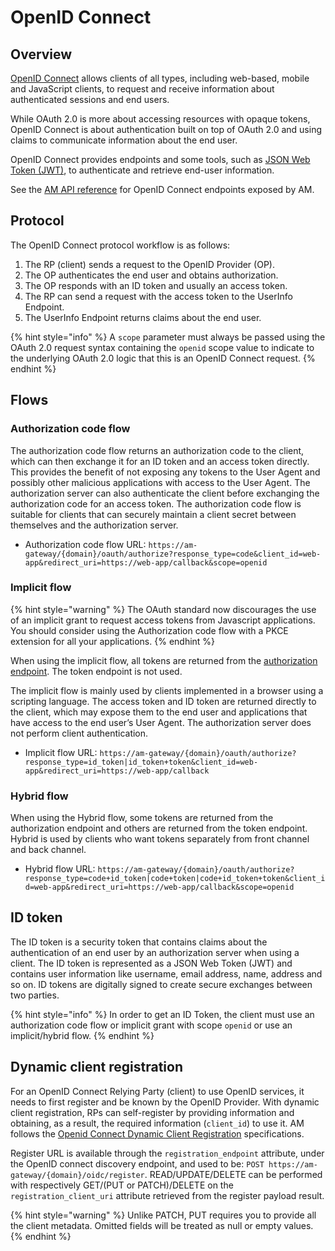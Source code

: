 # OpenID Connect

## Overview

[OpenID Connect](https://openid.net/connect) allows clients of all types, including web-based, mobile and JavaScript clients, to request and receive information about authenticated sessions and end users.

While OAuth 2.0 is more about accessing resources with opaque tokens, OpenID Connect is about authentication built on top of OAuth 2.0 and using claims to communicate information about the end user.

OpenID Connect provides endpoints and some tools, such as [JSON Web Token (JWT)](https://tools.ietf.org/html/rfc7519), to authenticate and retrieve end-user information.

See the [AM API reference](https://raw.githubusercontent.com/gravitee-io/gravitee-docs/master/am/2.x/oidc/swagger.yml) for OpenID Connect endpoints exposed by AM.

## Protocol

The OpenID Connect protocol workflow is as follows:

1. The RP (client) sends a request to the OpenID Provider (OP).
2. The OP authenticates the end user and obtains authorization.
3. The OP responds with an ID token and usually an access token.
4. The RP can send a request with the access token to the UserInfo Endpoint.
5. The UserInfo Endpoint returns claims about the end user.

{% hint style="info" %}
A `scope` parameter must always be passed using the OAuth 2.0 request syntax containing the `openid` scope value to indicate to the underlying OAuth 2.0 logic that this is an OpenID Connect request.
{% endhint %}

## Flows

### Authorization code flow

The authorization code flow returns an authorization code to the client, which can then exchange it for an ID token and an access token directly. This provides the benefit of not exposing any tokens to the User Agent and possibly other malicious applications with access to the User Agent. The authorization server can also authenticate the client before exchanging the authorization code for an access token. The authorization code flow is suitable for clients that can securely maintain a client secret between themselves and the authorization server.

* Authorization code flow URL: `https://am-gateway/{domain}/oauth/authorize?response_type=code&client_id=web-app&redirect_uri=https://web-app/callback&scope=openid`

### Implicit flow

{% hint style="warning" %}
The OAuth standard now discourages the use of an implicit grant to request access tokens from Javascript applications. You should consider using the Authorization code flow with a PKCE extension for all your applications.
{% endhint %}

When using the implicit flow, all tokens are returned from the [authorization endpoint](https://github.com/gravitee-io/gravitee-platform-docs/tree/main/docs/am/4.1/guides/auth-protocols/oauth-2.0). The token endpoint is not used.

The implicit flow is mainly used by clients implemented in a browser using a scripting language. The access token and ID token are returned directly to the client, which may expose them to the end user and applications that have access to the end user’s User Agent. The authorization server does not perform client authentication.

* Implicit flow URL: `https://am-gateway/{domain}/oauth/authorize?response_type=id_token|id_token+token&client_id=web-app&redirect_uri=https://web-app/callback`

### Hybrid flow

When using the Hybrid flow, some tokens are returned from the authorization endpoint and others are returned from the token endpoint. Hybrid is used by clients who want tokens separately from front channel and back channel.

* Hybrid flow URL: `https://am-gateway/{domain}/oauth/authorize?response_type=code+id_token|code+token|code+id_token+token&client_id=web-app&redirect_uri=https://web-app/callback&scope=openid`

## ID token

The ID token is a security token that contains claims about the authentication of an end user by an authorization server when using a client. The ID token is represented as a JSON Web Token (JWT) and contains user information like username, email address, name, address and so on. ID tokens are digitally signed to create secure exchanges between two parties.

{% hint style="info" %}
In order to get an ID Token, the client must use an authorization code flow or implicit grant with scope `openid` or use an implicit/hybrid flow.
{% endhint %}

## Dynamic client registration

For an OpenID Connect Relying Party (client) to use OpenID services, it needs to first register and be known by the OpenID Provider. With dynamic client registration, RPs can self-register by providing information and obtaining, as a result, the required information (`client_id`) to use it. AM follows the [Openid Connect Dynamic Client Registration](https://openid.net/specs/openid-connect-registration-1\_0.html) specifications.

Register URL is available through the `registration_endpoint` attribute, under the OpenID connect discovery endpoint, and used to be: `POST https://am-gateway/{domain}/oidc/register`. READ/UPDATE/DELETE can be performed with respectively GET/(PUT or PATCH)/DELETE on the `registration_client_uri` attribute retrieved from the register payload result.

{% hint style="warning" %}
Unlike PATCH, PUT requires you to provide all the client metadata. Omitted fields will be treated as null or empty values.
{% endhint %}
